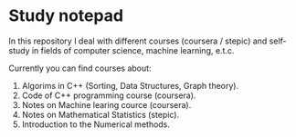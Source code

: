 # Study notepad

In this repository I deal with different courses (coursera / stepic) and self-study in fields of computer science, machine learning, e.t.c.

Currently you can find courses about:
1. Algorims in C++ (Sorting, Data Structures, Graph theory).
2. Code of C++ programming course (coursera).
3. Notes on Machine learing cource (coursera).
4. Notes on Mathematical Statistics (stepic).
5. Introduction to the Numerical methods.
